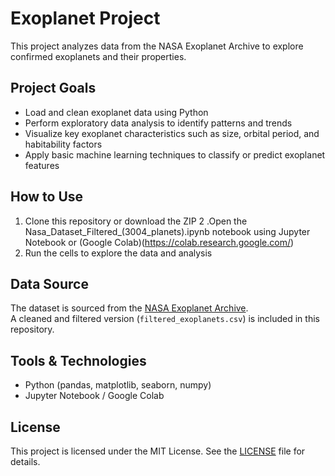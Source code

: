 # Exoplanet Project

This project analyzes data from the NASA Exoplanet Archive to explore confirmed exoplanets and their properties.

## Project Goals
- Load and clean exoplanet data using Python
- Perform exploratory data analysis to identify patterns and trends
- Visualize key exoplanet characteristics such as size, orbital period, and habitability factors
- Apply basic machine learning techniques to classify or predict exoplanet features

## How to Use
1. Clone this repository or download the ZIP
2 .Open the Nasa_Dataset_Filtered_(3004_planets).ipynb notebook using Jupyter Notebook or (Google Colab)(https://colab.research.google.com/)
3. Run the cells to explore the data and analysis

## Data Source
The dataset is sourced from the [NASA Exoplanet Archive](https://exoplanetarchive.ipac.caltech.edu/).  
A cleaned and filtered version (`filtered_exoplanets.csv`) is included in this repository.

## Tools & Technologies
- Python (pandas, matplotlib, seaborn, numpy)
- Jupyter Notebook / Google Colab

## License
This project is licensed under the MIT License. See the [LICENSE](LICENSE) file for details.
